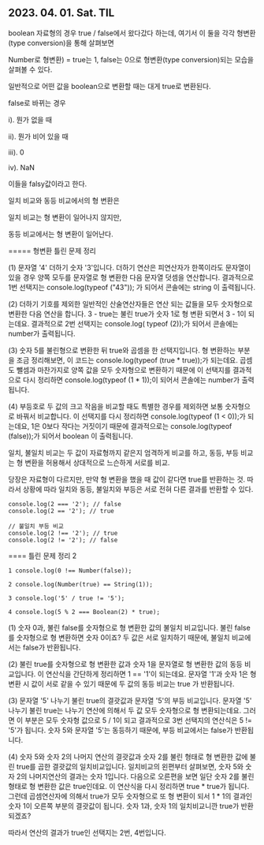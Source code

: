 ## 2023. 04. 01. Sat. TIL


boolean 자료형의 경우 true / false에서 왔다갔다 하는데, 여기서 이 둘을 각각 형변환(type conversion)을 통해 살펴보면

Number로 형변환) = true는 1, false는 0으로 형변환(type conversion)되는 모습을 살펴볼 수 있다. 


일반적으로 어떤 값을 boolean으로 변환할 때는 대게 true로 변환된다. 

false로 바뀌는 경우

i). 뭔가 없을 때

ii). 뭔가 비어 있을 때 

iii). 0

iv). NaN

이들을 falsy값이라고 한다. 



일치 비교와 동등 비교에서의 형 변환은

일치 비교는 형 변환이 일어나지 않지만, 

동등 비교에서는 형 변환이 일어난다. 



===== 형변환 틀린 문제 정리

(1) 문자열 '4' 더하기 숫자 '3'입니다. 더하기 연산은 피연산자가 한쪽이라도 문자열이 있을 경우 양쪽 모두를 문자열로 형 변환한 다음 문자열 덧셈을 연산합니다. 결과적으로 1번 선택지는 console.log(typeof ("43")); 가 되어서 콘솔에는 string 이 출력됩니다.

(2) 더하기 기호를 제외한 일반적인 산술연산자들은 연산 되는 값들을 모두 숫자형으로 변환한 다음 연산을 합니다. 3 - true는 불린 true가 숫자 1로 형 변환 되면서 3 - 1이 되는데요. 결과적으로 2번 선택지는 console.log( typeof (2));가 되어서 콘솔에는 number가 출력됩니다.

(3) 숫자 5를 불린형으로 변환한 뒤 true와 곱셈을 한 선택지입니다. 형 변환하는 부분을 조금 정리해보면, 이 코드는 console.log(typeof (true * true));가 되는데요. 곱셈도 뺄셈과 마찬가지로 양쪽 값을 모두 숫자형으로 변환하기 때문에 이 선택지를 결과적으로 다시 정리하면 console.log(typeof (1 * 1));이 되어서 콘솔에는 number가 출력됩니다.

(4) 부등호로 두 값의 크고 작음을 비교할 때도 특별한 경우를 제외하면 보통 숫자형으로 바꿔서 비교합니다.
이 선택지를 다시 정리하면 console.log(typeof (1 < 0));가 되는데요, 1은 0보다 작다는 거짓이기 때문에 결과적으로는 console.log(typeof (false));가 되어서 boolean 이 출력됩니다.


일치, 불일치 비교는 두 값이 자료형까지 같은지 엄격하게 비교를 하고, 동등, 부등 비교는 형 변환을 허용해서 상대적으로 느슨하게 서로를 비교.

당장은 자료형이 다르지만, 만약 형 변환을 했을 때 값이 같다면 true를 반환하는 것. 따라서 상황에 따라 일치와 동등, 불일치와 부등은 서로 전혀 다른 결과를 반환할 수 있다.


```// 일치 동등 비교
console.log(2 === '2'); // false 
console.log(2 == '2'); // true

// 불일치 부등 비교
console.log(2 !== '2'); // true
console.log(2 != '2'); // false
```



==== 틀린 문제 정리 2

```
1 console.log(0 !== Number(false));

2 console.log(Number(true) == String(1));

3 console.log('5' / true != '5');

4 console.log(5 % 2 === Boolean(2) * true);
```


(1) 숫자 0과, 불린 false를 숫자형으로 형 변환한 값의 불일치 비교입니다. 불린 false를 숫자형으로 형 변환하면 숫자 0이죠? 두 값은 서로 일치하기 때문에, 불일치 비교에서는 false가 반환됩니다.

(2) 불린 true를 숫자형으로 형 변환한 값과 숫자 1을 문자열로 형 변환한 값의 동등 비교입니다. 이 연산식을 간단하게 정리하면 1 == '1'이 되는데요. 문자열 '1'과 숫자 1은 형 변환 시 값이 서로 같을 수 있기 때문에 두 값의 동등 비교는 true 가 반환됩니다.

(3) 문자열 '5' 나누기 불린 true의 결괏값과 문자열 '5'의 부등 비교입니다. 문자열 '5' 나누기 불린 true는 나누기 연산에 의해서 두 값 모두 숫자형으로 형 변환되는데요. 그러면 이 부분은 모두 숫자형 값으로 5 / 1이 되고 결과적으로 3번 선택지의 연산식은 5 != '5'가 됩니다. 숫자 5와 문자열 '5'는 동등하기 때문에, 부등 비교에서는 false가 반환됩니다.

(4) 숫자 5와 숫자 2의 나머지 연산의 결괏값과 숫자 2를 불린 형태로 형 변환한 값에 불린 true를 곱한 결괏값의 일치비교입니다. 일치비교의 왼편부터 살펴보면, 숫자 5와 숫자 2의 나머지연산의 결과는 숫자 1입니다. 다음으로 오른편을 보면 일단 숫자 2를 불린 형태로 형 변환한 값은 true인데요. 이 연산식을 다시 정리하면 true * true가 됩니다. 그런데 곱셈연산자에 의해서 true가 모두 숫자형으로 또 형 변환이 되서 1 * 1의 결과인 숫자 1이 오른쪽 부분의 결괏값이 됩니다.
숫자 1과, 숫자 1의 일치비교니깐 true가 반환되겠죠?

따라서 연산의 결과가 true인 선택지는 2번, 4번입니다.
